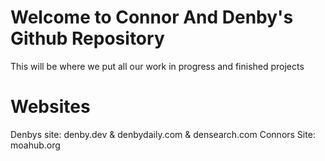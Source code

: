 # Welcome to Connor And Denby's Github Repository
This will be where we put all
our work in progress and finished
projects
# Websites
Denbys site: denby.dev & denbydaily.com & densearch.com
Connors Site: moahub.org
